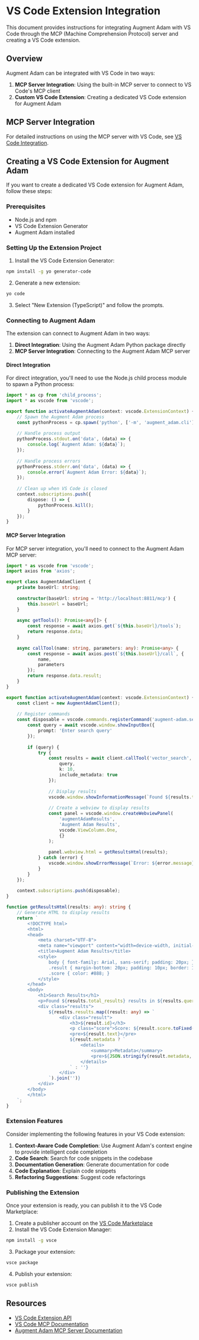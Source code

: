 # VS Code Extension Integration

This document provides instructions for integrating Augment Adam with VS Code through the MCP (Machine Comprehension Protocol) server and creating a VS Code extension.

## Overview

Augment Adam can be integrated with VS Code in two ways:

1. **MCP Server Integration**: Using the built-in MCP server to connect to VS Code's MCP client
2. **Custom VS Code Extension**: Creating a dedicated VS Code extension for Augment Adam

## MCP Server Integration

For detailed instructions on using the MCP server with VS Code, see [VS Code Integration](vscode_integration.md).

## Creating a VS Code Extension for Augment Adam

If you want to create a dedicated VS Code extension for Augment Adam, follow these steps:

### Prerequisites

- Node.js and npm
- VS Code Extension Generator
- Augment Adam installed

### Setting Up the Extension Project

1. Install the VS Code Extension Generator:

```bash
npm install -g yo generator-code
```

2. Generate a new extension:

```bash
yo code
```

3. Select "New Extension (TypeScript)" and follow the prompts.

### Connecting to Augment Adam

The extension can connect to Augment Adam in two ways:

1. **Direct Integration**: Using the Augment Adam Python package directly
2. **MCP Server Integration**: Connecting to the Augment Adam MCP server

#### Direct Integration

For direct integration, you'll need to use the Node.js child process module to spawn a Python process:

```typescript
import * as cp from 'child_process';
import * as vscode from 'vscode';

export function activateAugmentAdam(context: vscode.ExtensionContext) {
    // Spawn the Augment Adam process
    const pythonProcess = cp.spawn('python', ['-m', 'augment_adam.cli']);
    
    // Handle process output
    pythonProcess.stdout.on('data', (data) => {
        console.log(`Augment Adam: ${data}`);
    });
    
    // Handle process errors
    pythonProcess.stderr.on('data', (data) => {
        console.error(`Augment Adam Error: ${data}`);
    });
    
    // Clean up when VS Code is closed
    context.subscriptions.push({
        dispose: () => {
            pythonProcess.kill();
        }
    });
}
```

#### MCP Server Integration

For MCP server integration, you'll need to connect to the Augment Adam MCP server:

```typescript
import * as vscode from 'vscode';
import axios from 'axios';

export class AugmentAdamClient {
    private baseUrl: string;
    
    constructor(baseUrl: string = 'http://localhost:8811/mcp') {
        this.baseUrl = baseUrl;
    }
    
    async getTools(): Promise<any[]> {
        const response = await axios.get(`${this.baseUrl}/tools`);
        return response.data;
    }
    
    async callTool(name: string, parameters: any): Promise<any> {
        const response = await axios.post(`${this.baseUrl}/call`, {
            name,
            parameters
        });
        return response.data.result;
    }
}

export function activateAugmentAdam(context: vscode.ExtensionContext) {
    const client = new AugmentAdamClient();
    
    // Register commands
    const disposable = vscode.commands.registerCommand('augment-adam.search', async () => {
        const query = await vscode.window.showInputBox({
            prompt: 'Enter search query'
        });
        
        if (query) {
            try {
                const results = await client.callTool('vector_search', {
                    query,
                    k: 10,
                    include_metadata: true
                });
                
                // Display results
                vscode.window.showInformationMessage(`Found ${results.total_results} results`);
                
                // Create a webview to display results
                const panel = vscode.window.createWebviewPanel(
                    'augmentAdamResults',
                    'Augment Adam Results',
                    vscode.ViewColumn.One,
                    {}
                );
                
                panel.webview.html = getResultsHtml(results);
            } catch (error) {
                vscode.window.showErrorMessage(`Error: ${error.message}`);
            }
        }
    });
    
    context.subscriptions.push(disposable);
}

function getResultsHtml(results: any): string {
    // Generate HTML to display results
    return `
        <!DOCTYPE html>
        <html>
        <head>
            <meta charset="UTF-8">
            <meta name="viewport" content="width=device-width, initial-scale=1.0">
            <title>Augment Adam Results</title>
            <style>
                body { font-family: Arial, sans-serif; padding: 20px; }
                .result { margin-bottom: 20px; padding: 10px; border: 1px solid #ccc; }
                .score { color: #888; }
            </style>
        </head>
        <body>
            <h1>Search Results</h1>
            <p>Found ${results.total_results} results in ${results.query_time_ms.toFixed(2)}ms</p>
            <div class="results">
                ${results.results.map((result: any) => `
                    <div class="result">
                        <h3>${result.id}</h3>
                        <p class="score">Score: ${result.score.toFixed(4)}</p>
                        <pre>${result.text}</pre>
                        ${result.metadata ? `
                            <details>
                                <summary>Metadata</summary>
                                <pre>${JSON.stringify(result.metadata, null, 2)}</pre>
                            </details>
                        ` : ''}
                    </div>
                `).join('')}
            </div>
        </body>
        </html>
    `;
}
```

### Extension Features

Consider implementing the following features in your VS Code extension:

1. **Context-Aware Code Completion**: Use Augment Adam's context engine to provide intelligent code completion
2. **Code Search**: Search for code snippets in the codebase
3. **Documentation Generation**: Generate documentation for code
4. **Code Explanation**: Explain code snippets
5. **Refactoring Suggestions**: Suggest code refactorings

### Publishing the Extension

Once your extension is ready, you can publish it to the VS Code Marketplace:

1. Create a publisher account on the [VS Code Marketplace](https://marketplace.visualstudio.com/vscode)
2. Install the VS Code Extension Manager:

```bash
npm install -g vsce
```

3. Package your extension:

```bash
vsce package
```

4. Publish your extension:

```bash
vsce publish
```

## Resources

- [VS Code Extension API](https://code.visualstudio.com/api)
- [VS Code MCP Documentation](https://code.visualstudio.com/docs/copilot/chat/mcp-servers)
- [Augment Adam MCP Server Documentation](../src/augment_adam/server/README.md)
